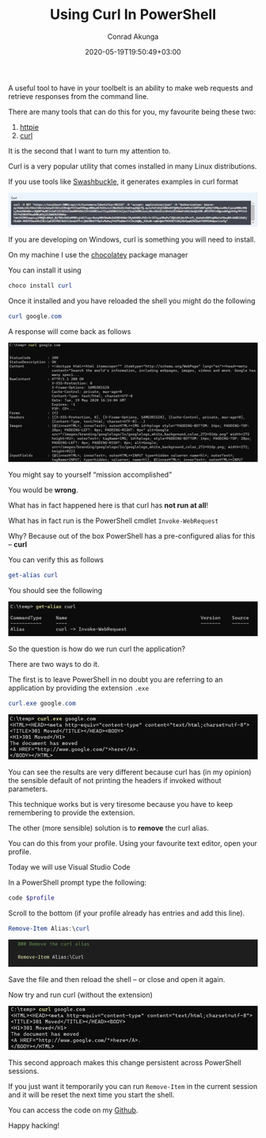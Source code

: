 ﻿---
id: 287
title: Using Curl In PowerShell
date: 2020-05-19T19:50:49+03:00
author: Conrad Akunga
layout: post
categories:
  - PowerShell
---
A useful tool to have in your toolbelt is an ability to make web requests and retrieve responses from the command line.

There are many tools that can do this for you, my favourite being these two:

  1. [httpie](https://httpie.org/)
  2. [curl](https://curl.haxx.se/)

It is the second that I want to turn my attention to.

Curl is a very popular utility that comes installed in many Linux distributions.

If you use tools like [Swashbuckle](https://github.com/domaindrivendev/Swashbuckle.AspNetCore/blob/master/README.md), it generates examples in curl format

![](../images/2020/05/image-2.png)

If you are developing on Windows, curl is something you will need to install.

On my machine I use the [chocolatey](https://chocolatey.org/) package manager

You can install it using

```powershell
choco install curl
```

Once it installed and you have reloaded the shell you might do the following

```powershell
curl google.com
```

A response will come back as follows

![](../images/2020/05/image-3.png)

You might say to yourself “mission accomplished”

You would be **wrong**.

What has in fact happened here is that curl has **not run at all**!

What has in fact run is the PowerShell cmdlet `Invoke-WebRequest`

Why? Because out of the box PowerShell has a pre-configured alias for this – **curl**

You can verify this as follows

```powershell
get-alias curl
```

You should see the following

![](../images/2020/05/image-4.png)

So the question is how do we run curl the application?

There are two ways to do it.

The first is to leave PowerShell in no doubt you are referring to an application by providing the extension `.exe`

```powershell
curl.exe google.com
```

![](../images/2020/05/image-5.png)

You can see the results are very different because curl has (in my opinion) the sensible default of not printing the headers if invoked without parameters.

This technique works but is very tiresome because you have to keep remembering to provide the extension.

The other (more sensible) solution is to **remove** the curl alias.

You can do this from your profile. Using your favourite text editor, open your profile.

Today we will use Visual Studio Code

In a PowerShell prompt type the following:

```powershell
code $profile
```

Scroll to the bottom (if your profile already has entries and add this line).

```powershell
Remove-Item Alias:\curl
```

![](../images/2020/05/image-6.png)

Save the file and then reload the shell – or close and open it again.

Now try and run curl (without the extension)

![](../images/2020/05/image-7.png)

This second approach makes this change persistent across PowerShell sessions.

If you just want it temporarily you can run `Remove-Item` in the current session and it will be reset the next time you start the shell.

You can access the code on my [Github](https://github.com/conradakunga/BlogCode/tree/master/19%20May%20-%20Using%20Curl%20in%20PowerShell).

Happy hacking!